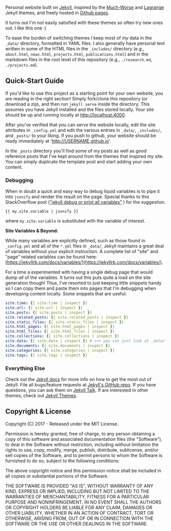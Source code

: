 Personal website built on [Jekyll](http://jekyllrb.com/),
inspired by the [Much-Worse](http://jekyllthemes.org/themes/much-worse/) and [Lagrange](https://lenpaul.github.io/Lagrange/) Jekyll themes,
and freely hosted in [Github pages](https://pages.github.com/).

It turns out I'm not easily satisfied with these themes so often try new ones out.
I like this one :)

To ease the burden of switching themes I keep most of *my* data in the `_data/` directory, formatted in YAML files.
I also generally have personal text written in some of the HTML files in the `_includes/` directory
(e.g., `about.html`, `news.html`, `projects.html`, `publications.html`)
and in the markdown files in the root level of this repository
(e.g., `./research.md`, `./projects.md`).

## Quick-Start Guide

If you'd like to use this project as a starting point for your own website,
you are reading in the right section!
Simply fork/clone this repository (or download a zip), and then run `jekyll serve` inside the directory.
This assumes you have Jekyll installed and the files stored locally.
Your site should be up and running locally at [http://localhost:4000](http://localhost:4000).

After you've verified that you can serve the website locally,
edit the site attributes in `_config.yml` and edit the various entries in `_data/`, `_includes/`, and `_posts/` to your liking.
If you push to github, your website should be ready immediately at 'http://USERNAME.github.io'.

In the `_posts` directory you'll find some of my posts as well as good reference posts that I've kept around from the themes that inspired my site.
You can simply duplicate the template post and start adding your own content.

### Debugging

When in doubt a quick and easy way to debug liquid variables is to pipe it into `jsonify` and render the result on the page.
Special thanks to this StackOverflow post (["jekyll debug or print all variables"](https://stackoverflow.com/a/41668125) ) for the suggestion.

```
{{ my.site.variable | jsonify }}
```

where `my.site.variable` is substituted with the variable of interest.

**Site Variables & Beyond:**

While many variables are explicitly defined, such as those found in `_config.yml` and all of the `*.yml` files in `_data/`,
    Jekyll maintains a great deal of variables without your explicit instruction.
A complete list of "site" and "page" related variables can be found here: [https://jekyllrb.com/docs/variables/](https://jekyllrb.com/docs/variables/).

For a time a experimented with having a single debug page that would dump *all* of the variables.
It turns out this puts quite a load on the site generation though!
Thus, I've resorted to just keeping little snippets handy so I can copy them and paste them into pages that I'm debugging when developing content locally.
Some snippets that are useful:

```yml
site.time: {{ site.time | inspect }}
site.url: {{ site.url | inspect }}
site.posts: {{ site.posts | inspect }}
site.related_posts: {{ site.related_posts | inspect }}
site.static_files: {{ site.static_files | inspect }}
site.html_pages: {{ site.html_pages | inspect }}
site.html_files: {{ site.html_files | inspect }}
site.collections: {{ site.collections | inspect }}
site.data: {{ site.data | inspect }} # <<< you can just look at _data/*.yml
site.documents: {{ site.documents | inspect }}
site.categories: {{ site.categories | inspect }}
site.tags: {{ site.tags | inspect }}
```

### Everything Else

Check out the [Jekyll docs][jekyll-docs] for more info on how to get the most out of Jekyll.
File all bugs/feature requests at [Jekyll's GitHub repo][jekyll-gh].
If you have questions, you can ask them on [Jekyll Talk][jekyll-talk].
If are interested in other themes, check out [Jekyll Themes][jekyll-themes].

[jekyll-docs]: http://jekyllrb.com/docs/home
[jekyll-gh]:   https://github.com/jekyll/jekyll
[jekyll-talk]: https://talk.jekyllrb.com/
[jekyll-talk]: https://talk.jekyllrb.com/
[jekyll-themes]: http://jekyllthemes.org/

## Copyright & License

Copyright (C) 2017 - Released under the MIT License.

Permission is hereby granted, free of charge, to any person obtaining a copy of this software and associated documentation files (the "Software"), to deal in the Software without restriction, including without limitation the rights to use, copy, modify, merge, publish, distribute, sublicense, and/or sell copies of the Software, and to permit persons to whom the Software is furnished to do so, subject to the following conditions:

The above copyright notice and this permission notice shall be included in all copies or substantial portions of the Software.

THE SOFTWARE IS PROVIDED "AS IS", WITHOUT WARRANTY OF ANY KIND, EXPRESS OR IMPLIED, INCLUDING BUT NOT LIMITED TO THE WARRANTIES OF MERCHANTABILITY, FITNESS FOR A PARTICULAR PURPOSE AND
NONINFRINGEMENT. IN NO EVENT SHALL THE AUTHORS OR COPYRIGHT HOLDERS BE LIABLE FOR ANY CLAIM, DAMAGES OR OTHER LIABILITY, WHETHER IN AN ACTION OF CONTRACT, TORT OR OTHERWISE, ARISING FROM, OUT OF OR IN CONNECTION WITH THE SOFTWARE OR THE USE OR OTHER DEALINGS IN THE SOFTWARE.
